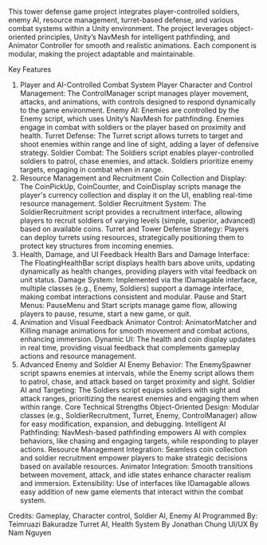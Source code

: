 This tower defense game project integrates player-controlled soldiers, enemy AI, resource management, turret-based defense, and various combat systems within a Unity environment. 
The project leverages object-oriented principles, Unity’s NavMesh for intelligent pathfinding, and Animator Controller for smooth and realistic animations. Each component is modular, making the project adaptable and maintainable.

Key Features
1. Player and AI-Controlled Combat System
Player Character and Control Management: The ControlManager script manages player movement, attacks, and animations, with controls designed to respond dynamically to the game environment.
Enemy AI: Enemies are controlled by the Enemy script, which uses Unity’s NavMesh for pathfinding. Enemies engage in combat with soldiers or the player based on proximity and health.
Turret Defense: The Turret script allows turrets to target and shoot enemies within range and line of sight, adding a layer of defensive strategy.
Soldier Combat: The Soldiers script enables player-controlled soldiers to patrol, chase enemies, and attack. Soldiers prioritize enemy targets, engaging in combat when in range.
2. Resource Management and Recruitment
Coin Collection and Display: The CoinPickUp, CoinCounter, and CoinDisplay scripts manage the player's currency collection and display it on the UI, enabling real-time resource management.
Soldier Recruitment System: The SoldierRecruitment script provides a recruitment interface, allowing players to recruit soldiers of varying levels (simple, superior, advanced) based on available coins.
Turret and Tower Defense Strategy: Players can deploy turrets using resources, strategically positioning them to protect key structures from incoming enemies.
3. Health, Damage, and UI Feedback
Health Bars and Damage Interface: The FloatingHealthBar script displays health bars above units, updating dynamically as health changes, providing players with vital feedback on unit status.
Damage System: Implemented via the IDamagable interface, multiple classes (e.g., Enemy, Soldiers) support a damage interface, making combat interactions consistent and modular.
Pause and Start Menus: PauseMenu and Start scripts manage game flow, allowing players to pause, resume, start a new game, or quit.
4. Animation and Visual Feedback
Animator Control: AnimatorMatcher and Killing manage animations for smooth movement and combat actions, enhancing immersion.
Dynamic UI: The health and coin display updates in real time, providing visual feedback that complements gameplay actions and resource management.
5. Advanced Enemy and Soldier AI
Enemy Behavior: The EnemySpawner script spawns enemies at intervals, while the Enemy script allows them to patrol, chase, and attack based on target proximity and sight.
Soldier AI and Targeting: The Soldiers script equips soldiers with sight and attack ranges, prioritizing the nearest enemies and engaging them when within range.
Core Technical Strengths
Object-Oriented Design: Modular classes (e.g., SoldierRecruitment, Turret, Enemy, ControlManager) allow for easy modification, expansion, and debugging.
Intelligent AI Pathfinding: NavMesh-based pathfinding empowers AI with complex behaviors, like chasing and engaging targets, while responding to player actions.
Resource Management Integration: Seamless coin collection and soldier recruitment empower players to make strategic decisions based on available resources.
Animator Integration: Smooth transitions between movement, attack, and idle states enhance character realism and immersion.
Extensibility: Use of interfaces like IDamagable allows easy addition of new game elements that interact within the combat system.

Credits:
Gameplay, Character control, Soldier AI, Enemy AI Programmed By: Teimruazi Bakuradze
Turret AI, Health System By Jonathan Chung
UI/UX By Nam Nguyen
